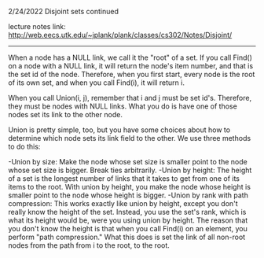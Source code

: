 2/24/2022
Disjoint sets continued


lecture notes link: http://web.eecs.utk.edu/~jplank/plank/classes/cs302/Notes/Disjoint/

---

When a node has a NULL link, we call it the "root" of a set. If you call Find() on a node with a NULL link, it will return the node's item number, and that is the set id of the node. Therefore, when you first start, every node is the root of its own set, and when you call Find(i), it will return i.

When you call Union(i, j), remember that i and j must be set id's. Therefore, they must be nodes with NULL links. What you do is have one of those nodes set its link to the other node.


Union is pretty simple, too, but you have some choices about how to determine which node sets its link field to the other. We use three methods to do this:

-Union by size: Make the node whose set size is smaller point to the node whose set size is bigger. Break ties arbitrarily.
-Union by height: The height of a set is the longest number of links that it takes to get from one of its items to the root. With union by height, you make the node whose height is smaller point to the node whose height is bigger.
-Union by rank with path compression: This works exactly like union by height, except you don't really know the height of the set. Instead, you use the set's rank, which is what its height would be, were you using union by height. The reason that you don't know the height is that when you call Find(i) on an element, you perform "path compression." What this does is set the link of all non-root nodes from the path from i to the root, to the root.



